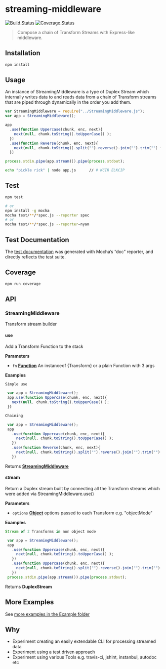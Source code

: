 # streaming-middleware

[![Build Status](https://travis-ci.org/yoosername/streaming-middleware.svg?branch=master)](https://travis-ci.org/yoosername/streaming-middleware)
[![Coverage Status](https://coveralls.io/repos/github/yoosername/streaming-middleware/badge.svg?branch=master)](https://coveralls.io/github/yoosername/streaming-middleware?branch=master)

> Compose a chain of Transform Streams with Express-like middleware.

## Installation

```bash
npm install
```

## Usage

An instance of StreamingMiddleware is a type of Duplex Stream which internally writes data to and reads data from a chain of Transform streams that are piped through dynamically in the order you add them.

```javascript
var StreamingMiddleware = require("../StreamingMiddleware.js");
var app = StreamingMiddleware();

app
  .use(function Uppercase(chunk, enc, next){
    next(null, chunk.toString().toUpperCase() );
  })
  .use(function Reverse(chunk, enc, next){
    next(null, chunk.toString().split("").reverse().join("").trim("") + "\n" );
  })

process.stdin.pipe(app.stream()).pipe(process.stdout);
```

```bash
echo "pickle rick" | node app.js      // # KCIR ELKCIP
```

## Test

```bash
npm test

# or
npm install -g mocha
mocha test/**/*spec.js --reporter spec
# or
mocha test/**/*spec.js --reporter=nyan
```

## Test Documentation

The [test documentation](https://github.com/yoosername/streaming-middleware/blob/master/test/tests.md) was generated with Mocha’s “doc” reporter, and directly reflects the test suite.

## Coverage

```bash
npm run coverage
```

## API

<!-- Generated by documentation.js. Update this documentation by updating the source code. -->

### StreamingMiddleware

Transform stream builder

#### use

Add a Transform Function to the stack

**Parameters**

-   `fn` **[Function](https://developer.mozilla.org/en-US/docs/Web/JavaScript/Reference/Statements/function)** An instanceof {Transform} or a plain Function with 3 args

**Examples**

```javascript
Simple use

 var app = StreamingMiddleware();
 app.use(function Uppercase(chunk, enc, next){
   next(null, chunk.toString().toUpperCase() );
 })
```

```javascript
Chaining

 var app = StreamingMiddleware();
 app
   .use(function Uppercase(chunk, enc, next){
     next(null, chunk.toString().toUpperCase() );
   })
   .use(function Reverse(chunk, enc, next){
     next(null, chunk.toString().split("").reverse().join("").trim("") + "\n" );
   })
```

Returns **[StreamingMiddleware](#streamingmiddleware)** 

#### stream

Return a Duplex stream built by connecting all the Transform streams which were added via StreamingMiddleware.use()

**Parameters**

-   `options` **[Object](https://developer.mozilla.org/en-US/docs/Web/JavaScript/Reference/Global_Objects/Object)** options passed to each Transform e.g. "objectMode"

**Examples**

```javascript
Stream of 2 Transforms in non object mode

 var app = StreamingMiddleware();
 app
   .use(function Uppercase(chunk, enc, next){
     next(null, chunk.toString().toUpperCase() );
   })
   .use(function Uppercase(chunk, enc, next){
     next(null, chunk.toString().split("").reverse().join("").trim("") + "\n" );
   })
 process.stdin.pipe(app.stream()).pipe(process.stdout);
```

Returns **DuplexStream** 

## More Examples

See [more examples in the Example folder](https://github.com/yoosername/streaming-middleware/blob/master/examples/EXAMPLES.md)

## Why

- Experiment creating an easily extendable CLI for processing streamed data
- Experiment using a test driven approach
- Experiment using various Tools e.g. travis-ci, jshint, instanbul, autodoc etc
